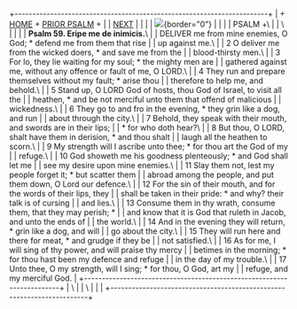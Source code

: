 +-----------------------------------------------------------------------+
| \+ [HOME](../index.html) + [PRIOR PSALM](Ps58.html) +                 |
| [NEXT](Ps60.html)                                                     |
|                                                                       |
| ![](http://stats.superstats.com/b/ss/DAVIDMCMANNES/1){border="0"}     |
|                                                                       |
| PSALM +\                                                              |
| \                                                                     |
|                                                                       |
| **Psalm 59. Eripe me de inimicis.**\                                  |
| DELIVER me from mine enemies, O God; \* defend me from them that rise |
| up against me.\                                                       |
| 2 O deliver me from the wicked doers, \* and save me from the         |
| blood-thirsty men.\                                                   |
| 3 For lo, they lie waiting for my soul; \* the mighty men are         |
| gathered against me, without any offence or fault of me, O LORD.\     |
| 4 They run and prepare themselves without my fault; \* arise thou     |
| therefore to help me, and behold.\                                    |
| 5 Stand up, O LORD God of hosts, thou God of Israel, to visit all the |
| heathen, \* and be not merciful unto them that offend of malicious    |
| wickedness.\                                                          |
| 6 They go to and fro in the evening, \* they grin like a dog, and run |
| about through the city.\                                              |
| 7 Behold, they speak with their mouth, and swords are in their lips;  |
| \* for who doth hear?\                                                |
| 8 But thou, O LORD, shalt have them in derision, \* and thou shalt    |
| laugh all the heathen to scorn.\                                      |
| 9 My strength will I ascribe unto thee; \* for thou art the God of my |
| refuge.\                                                              |
| 10 God showeth me his goodness plenteously; \* and God shall let me   |
| see my desire upon mine enemies.\                                     |
| 11 Slay them not, lest my people forget it; \* but scatter them       |
| abroad among the people, and put them down, O Lord our defence.\      |
| 12 For the sin of their mouth, and for the words of their lips, they  |
| shall be taken in their pride: \* and why? their talk is of cursing   |
| and lies.\                                                            |
| 13 Consume them in thy wrath, consume them, that they may perish; \*  |
| and know that it is God that ruleth in Jacob, and unto the ends of    |
| the world.\                                                           |
| 14 And in the evening they will return, \* grin like a dog, and will  |
| go about the city.\                                                   |
| 15 They will run here and there for meat, \* and grudge if they be    |
| not satisfied.\                                                       |
| 16 As for me, I will sing of thy power, and will praise thy mercy     |
| betimes in the morning; \* for thou hast been my defence and refuge   |
| in the day of my trouble.\                                            |
| 17 Unto thee, O my strength, will I sing; \* for thou, O God, art my  |
| refuge, and my merciful God.                                          |
+-----------------------------------------------------------------------+
| \                                                                     |
| \                                                                     |
| [](http://www.episcopalnet.org/DBS/DOR.html)                          |
+-----------------------------------------------------------------------+
